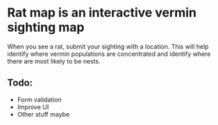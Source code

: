 # Rat map is an interactive vermin sighting map
When you see a rat, submit your sighting with a location.  This will help identify where vermin populations are concentrated and identify where there are most likely to be nests.

## Todo:
* Form validation
* Improve UI
* Other stuff maybe
